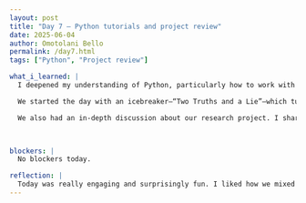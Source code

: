 ```yaml
---
layout: post
title: "Day 7 – Python tutorials and project review"
date: 2025-06-04
author: Omotolani Bello
permalink: /day7.html
tags: ["Python", "Project review"]

what_i_learned: |
  I deepened my understanding of Python, particularly how to work with lists and tuples. I learned how to add, remove, and clear elements in both data structures, which helped me grasp how data can be managed efficiently in different scenarios. The session made me appreciate the differences between lists and tuples—especially the mutability of lists versus the fixed nature of tuples. Practicing these operations in real-time really boosted my confidence in writing cleaner, more effective code. It’s exciting to see how foundational concepts like these tie directly into real-world data processing. 

  We started the day with an icebreaker—“Two Truths and a Lie”—which turned out to be fun. Everyone participated enthusiastically, and it gave us a lighthearted way to learn about one another. It helped break down any awkwardness, not like there was any anyways, and made the group feel more connected. I feel like I now know a bit more about the people I’ll be working closely with this summer, which makes the whole experience feel more collaborative.

  We also had an in-depth discussion about our research project. I shared my problem statement and walked through the approach or methods we plan to use. We discussed what makes our project “trustworthy,” especially in terms of fairness, explainability, and the use of open-source datasets. Additionally, we outlined some realistic milestones for the first four weeks, which helps me visualize how to pace the work ahead. It was helpful to also talk through the type of support we might need throughout the project—whether technical, mentorship, or access to resources.

  

blockers: |
  No blockers today.

reflection: |
  Today was really engaging and surprisingly fun. I liked how we mixed learning with group conversations—it made everything feel more natural and less overwhelming. Talking through the project with everyone helped clear up some things I was unsure about. The game we played also helped us to be more comfortable and express ourselves much more. I’m feeling more confident and genuinely excited to keep going with the work ahead.
---
```

